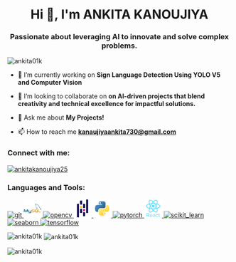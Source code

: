 <h1 align="center">Hi 👋, I'm ANKITA KANOUJIYA</h1>
<h3 align="center">Passionate about leveraging AI to innovate and solve complex problems.</h3>

<p align="left"> <img src="https://komarev.com/ghpvc/?username=ankita01k&label=Profile%20views&color=0e75b6&style=flat" alt="ankita01k" /> </p>

- 🔭 I’m currently working on **Sign Language Detection Using YOLO V5 and Computer Vision**

- 👯 I’m looking to collaborate on **on AI-driven projects that blend creativity and technical excellence for impactful solutions.**

- 💬 Ask me about **My Projects!**

- 📫 How to reach me **kanaujiyaankita730@gmail.com**

<h3 align="left">Connect with me:</h3>
<p align="left">
<a href="https://linkedin.com/in/ankitakanoujiya25" target="blank"><img align="center" src="https://raw.githubusercontent.com/rahuldkjain/github-profile-readme-generator/master/src/images/icons/Social/linked-in-alt.svg" alt="ankitakanoujiya25" height="30" width="40" /></a>
</p>

<h3 align="left">Languages and Tools:</h3>
<p align="left"> <a href="https://git-scm.com/" target="_blank" rel="noreferrer"> <img src="https://www.vectorlogo.zone/logos/git-scm/git-scm-icon.svg" alt="git" width="40" height="40"/> </a> <a href="https://www.mysql.com/" target="_blank" rel="noreferrer"> <img src="https://raw.githubusercontent.com/devicons/devicon/master/icons/mysql/mysql-original-wordmark.svg" alt="mysql" width="40" height="40"/> </a> <a href="https://opencv.org/" target="_blank" rel="noreferrer"> <img src="https://www.vectorlogo.zone/logos/opencv/opencv-icon.svg" alt="opencv" width="40" height="40"/> </a> <a href="https://pandas.pydata.org/" target="_blank" rel="noreferrer"> <img src="https://raw.githubusercontent.com/devicons/devicon/2ae2a900d2f041da66e950e4d48052658d850630/icons/pandas/pandas-original.svg" alt="pandas" width="40" height="40"/> </a> <a href="https://www.python.org" target="_blank" rel="noreferrer"> <img src="https://raw.githubusercontent.com/devicons/devicon/master/icons/python/python-original.svg" alt="python" width="40" height="40"/> </a> <a href="https://pytorch.org/" target="_blank" rel="noreferrer"> <img src="https://www.vectorlogo.zone/logos/pytorch/pytorch-icon.svg" alt="pytorch" width="40" height="40"/> </a> <a href="https://reactjs.org/" target="_blank" rel="noreferrer"> <img src="https://raw.githubusercontent.com/devicons/devicon/master/icons/react/react-original-wordmark.svg" alt="react" width="40" height="40"/> </a> <a href="https://scikit-learn.org/" target="_blank" rel="noreferrer"> <img src="https://upload.wikimedia.org/wikipedia/commons/0/05/Scikit_learn_logo_small.svg" alt="scikit_learn" width="40" height="40"/> </a> <a href="https://seaborn.pydata.org/" target="_blank" rel="noreferrer"> <img src="https://seaborn.pydata.org/_images/logo-mark-lightbg.svg" alt="seaborn" width="40" height="40"/> </a> <a href="https://www.tensorflow.org" target="_blank" rel="noreferrer"> <img src="https://www.vectorlogo.zone/logos/tensorflow/tensorflow-icon.svg" alt="tensorflow" width="40" height="40"/> </a> </p>

<p><img align="left" src="https://github-readme-stats.vercel.app/api/top-langs?username=ankita01k&show_icons=true&locale=en&layout=compact" alt="ankita01k" /></p>

<p>&nbsp;<img align="center" src="https://github-readme-stats.vercel.app/api?username=ankita01k&show_icons=true&locale=en" alt="ankita01k" /></p>

<p><img align="center" src="https://github-readme-streak-stats.herokuapp.com/?user=ankita01k&" alt="ankita01k" /></p>



